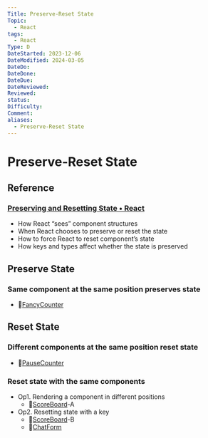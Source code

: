 ```yaml
---
Title: Preserve-Reset State
Topic:
  - React
tags:
  - React
Type: D
DateStarted: 2023-12-06
DateModified: 2024-03-05
DateDo:
DateDone:
DateDue:
DateReviewed:
Reviewed:
status:
Difficulty:
Comment:
aliases:
  - Preserve-Reset State
---
```


# Preserve-Reset State

## Reference

### [Preserving and Resetting State • React](https://beta.reactjs.org/learn/preserving-and-resetting-state)
- How React “sees” component structures
- When React chooses to preserve or reset the state
- How to force React to reset component’s state
- How keys and types affect whether the state is preserved

## Preserve State

### Same component at the same position preserves state
- 📌[FancyCounter](../../DB-React-Components/FancyCounter.md)

## Reset State

### Different components at the same position reset state
- 📌[PauseCounter](../../DB-React-Components/PauseCounter.md)

### Reset state with the same components
- Op1. Rendering a component in different positions
    - 📌[ScoreBoard](../../DB-React-Components/ScoreBoard.md)-A
- Op2. Resetting state with a key
    - 📌[ScoreBoard](../../DB-React-Components/ScoreBoard.md)-B
    - 📌[ChatForm](../../DB-React-Components/ChatForm.md)
